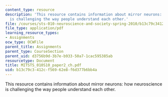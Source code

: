 ```yaml
---
content_type: resource
description: 'This resource contains information about mirror neurons: how neuroscience
  is challenging the way people understand each other.'
file: /courses/sts-010-neuroscience-and-society-spring-2010/b13c79c3412cf56962e8f6d377b6bb4a_MITSTS_010S10_paper2_ch.pdf
file_type: application/pdf
learning_resource_types:
- Assignments
ocw_type: OCWFile
parent_title: Assignments
parent_type: CourseSection
parent_uid: d3756b9d-3b7e-b933-50a7-1cac595385ab
resourcetype: Document
title: MITSTS_010S10_paper2_ch.pdf
uid: b13c79c3-412c-f569-62e8-f6d377b6bb4a
---
```

This resource contains information about mirror neurons: how neuroscience is challenging the way people understand each other.

